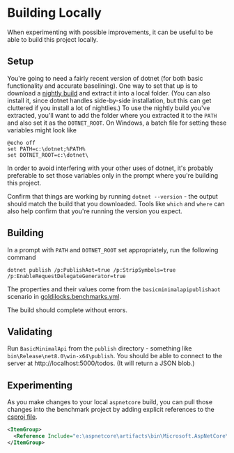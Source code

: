 # Building Locally

When experimenting with possible improvements, it can be useful to be able to build this project locally.

## Setup

You're going to need a fairly recent version of dotnet (for both basic functionality and accurate baselining).
One way to set that up is to download a [nightly build](https://github.com/dotnet/installer#table) and extract it into a local folder.
(You can also install it, since dotnet handles side-by-side installation, but this can get cluttered if you install a lot of nightlies.)
To use the nightly build you've extracted, you'll want to add the folder where you extracted it to the `PATH` and also set it as the `DOTNET_ROOT`.
On Windows, a batch file for setting these variables might look like

```
@echo off
set PATH=c:\dotnet;%PATH%
set DOTNET_ROOT=c:\dotnet\
```

In order to avoid interfering with your other uses of dotnet, it's probably preferable to set those variables only in the prompt where you're building this project.

Confirm that things are working by running `dotnet --version` - the output should match the build that you downloaded.
Tools like `which` and `where` can also help confirm that you're running the version you expect.

## Building

In a prompt with `PATH` and `DOTNET_ROOT` set appropriately, run the following command
```
dotnet publish /p:PublishAot=true /p:StripSymbols=true /p:EnableRequestDelegateGenerator=true
```
The properties and their values come from the `basicminimalapipublishaot` scenario in [goldilocks.benchmarks.yml](../../../scenarios/goldilocks.benchmarks.yml).

The build should complete without errors.

## Validating

Run `BasicMinimalApi` from the `publish` directory - something like `bin\Release\net8.0\win-x64\publish`.
You should be able to connect to the server at http://localhost:5000/todos.
(It will return a JSON blob.)

## Experimenting

As you make changes to your local `aspnetcore` build, you can pull those changes into the benchmark project by adding explicit references to the [csproj file](./BasicMinimalApi.csproj).
```xml
<ItemGroup>
  <Reference Include="e:\aspnetcore\artifacts\bin\Microsoft.AspNetCore\Release\net8.0\Microsoft.AspNetCore.dll" />
</ItemGroup>
```
